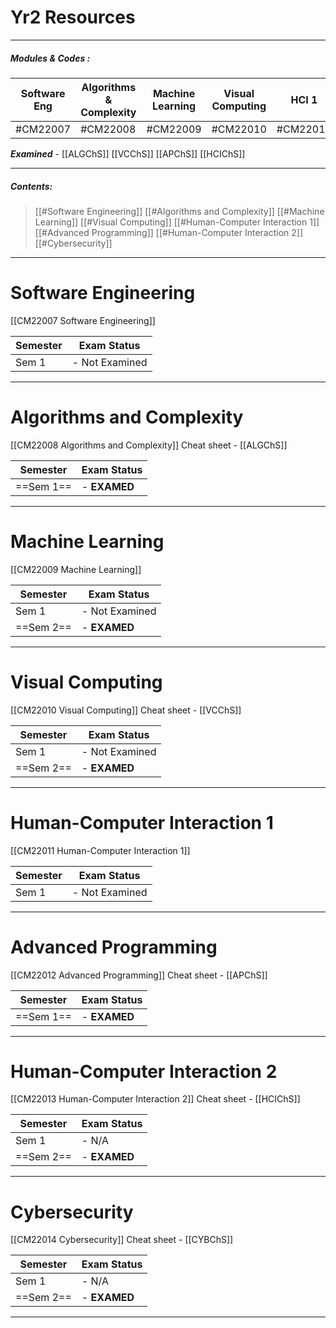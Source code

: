 # Yr2 Resources 
---
##### Modules & Codes : 

| Software Eng | Algorithms & Complexity | Machine Learning | Visual Computing | HCI 1 | Advanced Prog | HCI 2 | Cybersecurity |
| ------------ | ----------------------- | ---------------- | ---------------- | ----- | ------------- | ----- | ------------- |
| #CM22007     | #CM22008                | #CM22009         | #CM22010         | #CM22011 | #CM22012    | #CM22013 | #CM22014  |

***Examined*** - [[ALGChS]]  [[VCChS]]  [[APChS]] [[HCIChS]] 

---
##### Contents: 
> [[#Software Engineering]]
> [[#Algorithms and Complexity]]
> [[#Machine Learning]]
> [[#Visual Computing]]
> [[#Human-Computer Interaction 1]]
> [[#Advanced Programming]]
> [[#Human-Computer Interaction 2]]
> [[#Cybersecurity]]
--- 

# Software Engineering
[[CM22007 Software Engineering]]


| Semester | Exam Status    |
| -------- | -------------- |
| Sem 1    | - Not Examined |


---
# Algorithms and Complexity
[[CM22008 Algorithms and Complexity]]
Cheat sheet - [[ALGChS]]

| Semester  | Exam Status  |
| --------- | ------------ |
| ==Sem 1== | - **EXAMED** |


---
# Machine Learning
[[CM22009 Machine Learning]]

| Semester  | Exam Status    |
| --------- | -------------- |
| Sem 1     | - Not Examined |
| ==Sem 2== | - **EXAMED**   |

---
# Visual Computing
[[CM22010 Visual Computing]]
Cheat sheet - [[VCChS]]

| Semester  | Exam Status    |
| --------- | -------------- |
| Sem 1     | - Not Examined |
| ==Sem 2== | - **EXAMED**   |

---
# Human-Computer Interaction 1
[[CM22011 Human-Computer Interaction 1]]

| Semester | Exam Status    |
| -------- | -------------- |
| Sem 1    | - Not Examined |

---
# Advanced Programming
[[CM22012 Advanced Programming]]
Cheat sheet - [[APChS]]

| Semester  | Exam Status    |
| --------- | -------------- |
| ==Sem 1== | - **EXAMED**   |


---
# Human-Computer Interaction 2
[[CM22013 Human-Computer Interaction 2]]
Cheat sheet - [[HCIChS]]

| Semester  | Exam Status  |
| --------- | ------------ |
| Sem 1     | - N/A        |
| ==Sem 2== | - **EXAMED** |

---
# Cybersecurity
[[CM22014 Cybersecurity]]
Cheat sheet - [[CYBChS]]

| Semester  | Exam Status  |
| --------- | ------------ |
| Sem 1     | - N/A        |
| ==Sem 2== | - **EXAMED** |

---
